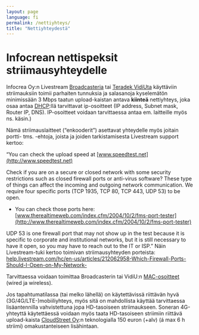 ```yaml
---
layout: page
language: fi
permalink: /nettiyhteys/
title: "Nettiyhteydestä"
---
```



Infocrean nettispeksit striimausyhteydelle
==========================================

Infocrea Oy:n Livestream [Broadcasteria](https://livestream.com/broadcaster) tai [Teradek VidiUta](http://teradek.com/collections/vidiu-family) käyttäviin striimauksiin toimii parhaiten  tunnuksia ja salasanoja kyselemätön minimissään 3 Mbps taatun upload-kaistan antava **kiinteä** nettiyhteys, joka osaa antaa [DHCP](https://fi.wikipedia.org/wiki/DHCP):llä tarvittavat ip-osoitteet (IP address, Subnet mask, Router IP, DNS). IP-osoitteet voidaan tarvittaessa antaa em. laitteille myös ns. käsin.)

Nämä striimauslaitteet (“enkooderit”) asettavat yhteydelle myös joitain portti- tms. -ehtoja, joista ja joiden tarkistamisesta Livestream support kertoo:

“You can check the upload speed at [www.speedtest.net](http://www.speedtest.net) 

Check if you are on a secure or closed network with some security restrictions such as closed firewall ports or anti-virus software? These type of things can affect the incoming and outgoing network communication. We require four specific ports (TCP 1935, TCP 80, TCP 443, UDP 53) to be open.
- You can check those ports here: [www.therealtimeweb.com/index.cfm/2004/10/2/fms-port-tester](http://www.therealtimeweb.com/index.cfm/2004/10/2/fms-port-tester) 

UDP 53 is one firewall port that may not show up in the test because it is specific to corporate and institutional networks, but it is still necessary to have it open, so you may have to reach out to the IT or ISP.”
Näin Livestream-tuki kertoo toimivan striimausyhteyden porteista:<br>
[help.livestream.com/hc/en-us/articles/212062958-Which-Firewall-Ports-Should-I-Open-on-My-Network-](https://help.livestream.com/hc/en-us/articles/212062958-Which-Firewall-Ports-Should-I-Open-on-My-Network-)

Tarvittaessa voidaan toimittaa Broadcasterin tai VidiU:n [MAC-osoitteet](http://fi.wikipedia.org/wiki/MAC-osoite) (wired ja wireless). 

Jos tapahtumatilassa (tai melko lähellä) on käytettävissä riittävän hyvä (3G/4G/LTE-)mobiiliyhteys, myös sitä on mahdollista käyttää tarvittaessa lisäantennilla vahvistettuna jopa HD-tasoiseen striimaukseen. Soneran 4G-yhteyttä käytettäessä voidaan myös taata HD-tasoiseen striimiin riittävä upload-kaista [CloudStreet Oy](http://www.cloudstreet.co/):n teknologialla 150 euron (+alv) (á max 6 h striimi) omakustanteiseen lisähintaan. 

